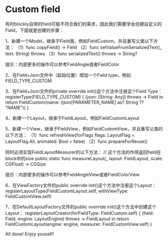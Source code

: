#  Custom field

有时blockly自带的field可能不符合我们的需求，因此我们需要学会创建自定义的Field，下面就是创建的步骤：

1、新建一个Model，继承于Field类，例如FieldCustom，并且重写父类以下方法：
（1）func copyField() -> Field
（2）func setValueFromSerializedText(_ text: String) throws
（3）func serializedText() throws -> String?

提示：内部更多的操作可以参考FieldAngle或者FieldColor

2、在Field+Json文件中（起始位置）增加一个Field type，例如FIELD_TYPE_CUSTOM

3、在Field+Json文件的private override init()这个方法中注册这个Field Type：
registerType(FIELD_TYPE_CUSTOM) { (json: [String: Any]) throws -> Field in
return FieldCustom(name: (json[PARAMETER_NAME] as? String ?? "NAME"))
}

4、新建一个Layout，继承于FieldLayout，例如FieldCustomLayout

5、新建一个View，继承于FieldView，例如FieldCustomView，并且重写父类的以下方法：
（1）func refreshView(forFlags flags: LayoutFlag = LayoutFlag.All, animated: Bool = false)
（2）func prepareForReuse()

同时必须实现FieldLayoutMeasurer的以下方法：
// 这个方法的作用返回field在block中的size
public static func measureLayout(_ layout: FieldLayout, scale: CGFloat) -> CGSize

提示：内部更多的操作可以参考FieldAngleView或者FieldColorView

6、在ViewFactory文件的public override init()这个方法中注册这个Layout：
registerLayoutType(FieldCustomLayout.self, withViewType: FieldCustomView.self)

7、在DefaultLayoutFactory文件的public override init()这个方法中创建这个Layout：
registerLayoutCreator(forFieldType: FieldCustom.self) { (field: Field, engine: LayoutEngine) throws -> FieldLayout in
return FieldCustomLayout(engine: engine, measurer: FieldCustomView.self)
}

All done!
Enjoy youself!
